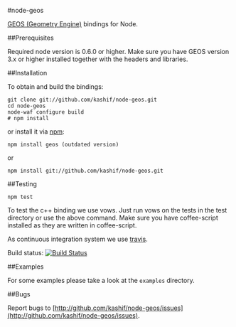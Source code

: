 #node-geos

[GEOS (Geometry Engine)](http://trac.osgeo.org/geos/) bindings for Node.

##Prerequisites

Required node version is 0.6.0 or higher.
Make sure you have GEOS version 3.x or higher installed together with the
headers and libraries.

##Installation

To obtain and build the bindings:

    git clone git://github.com/kashif/node-geos.git
    cd node-geos
    node-waf configure build
    # npm install

or install it via [npm](http://npmjs.org/):

    npm install geos (outdated version)

or

    npm install git://github.com/kashif/node-geos.git

##Testing

    npm test

To test the c++ binding we use vows. Just run vows on the tests in the test
directory or use the above command. Make sure you have coffee-script installed as they are written in
coffee-script.

As continuous integration system we use [travis](http://travis-ci.org).

Build status: [![Build Status](https://secure.travis-ci.org/kashif/node-geos.png)](http://travis-ci.org/kashif/node-geos)

##Examples

For some examples please take a look at the `examples` directory.

##Bugs

Report bugs to
[http://github.com/kashif/node-geos/issues](http://github.com/kashif/node-geos/issues).
